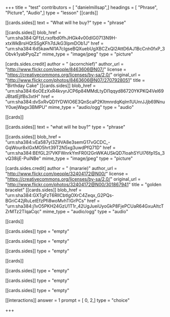 +++
title = "test"
contributors = [ "danielmillsap",]
headings = [ "Phrase", "Picture", "Audio",]
type = "lesson"
[[cards]]

[[cards.sides]]
text = "What will he buy?"
type = "phrase"

[[cards.sides]]
blob_href = "urn:sha384:QFfzLrxofbd0fhJHGk4v00dIG0713N9H-xtxWkBrsHQtSSgKFh7dJkG3IpmDOb1J"
href = "urn:sha384:6d5kawNI1A7cIgseBQXuebUgXBCZxQI2AttD6AJ1BcCnh0fxP_3Obvk1yabPyqZz"
mime_type = "image/jpeg"
type = "picture"

[cards.sides.credit]
author = " (acornchief)"
author_url = "http://www.flickr.com/people/8463606@N07/"
license = "https://creativecommons.org/licenses/by-sa/2.0/"
original_url = "http://www.flickr.com/photos/8463606@N07/2707928051"
title = "Birthday Cake"
[[cards.sides]]
blob_href = "urn:sha384:6oOEzXxR4kvyrJCP6p84MMdLtyDI1qqyd86720YKPKQ4Vel69JBtatEjIfBs3xtH"
href = "urn:sha384:dvSxRvQD1YDWIO6E3QnScaP2KItmnrdqKqlm1UUnrJJjb69NnuY0uejWagx3BMPU"
mime_type = "audio/ogg"
type = "audio"

[[cards]]

[[cards.sides]]
text = "what will he buy?"
type = "phrase"

[[cards.sides]]
blob_href = "urn:sha384:vEa587yI3Z9VA8e3semG17vGCDC_-GqWour8xIGxMO5hrt39T2N5xg3uwdPfQ71D"
href = "urn:sha384:BEfGL2l7VKFWnrkYmFR0I2GnWKAUSkQD7IoahSYUl76fp1Ss_3vQ38ijE-PuiNBe"
mime_type = "image/jpeg"
type = "picture"

[cards.sides.credit]
author = " (mararie)"
author_url = "http://www.flickr.com/people/32404172@N00/"
license = "https://creativecommons.org/licenses/by-sa/2.0/"
original_url = "http://www.flickr.com/photos/32404172@N00/301867941"
title = "golden bracelet"
[[cards.sides]]
blob_href = "urn:sha384:GXTgFzT6RlICbtlgOXrC4Zeqx_G2PQs-BGriC42jRuLetEfzPfi8woMvhTlGrPCs"
href = "urn:sha384:j1vO5PKH24GzU1T1r_42UgJueiUyoGkP8FjePCUaR64GxuAItcTZrMTz2TIqaCqc"
mime_type = "audio/ogg"
type = "audio"

[[cards]]

[[cards.sides]]
type = "empty"

[[cards.sides]]
type = "empty"

[[cards.sides]]
type = "empty"

[[cards]]

[[cards.sides]]
type = "empty"

[[cards.sides]]
type = "empty"

[[cards.sides]]
type = "empty"

[[interactions]]
answer = 1
prompt = [ 0, 2,]
type = "choice"

+++
